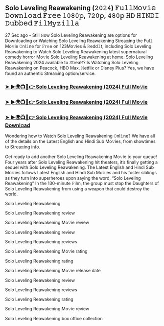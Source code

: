 ## Solo Leveling Reawakening (𝟸𝟶𝟸𝟺) 𝙵𝚞𝚕𝚕𝙼𝚘𝚟𝚒𝚎 𝙳𝚘𝚠𝚗𝚕𝚘𝚊𝚍 𝙵𝚛𝚎𝚎 𝟷𝟶𝟾𝟶𝚙, 𝟽𝟸𝟶𝚙, 𝟺𝟾𝟶𝚙 𝙷𝙳 𝙷𝙸𝙽𝙳𝙸 𝙳𝚞𝚋𝚋𝚎𝚍 𝙵𝚒𝚕𝙼𝚢𝚣𝚒𝚕𝚕𝚊

27 Sec ago - Still 𝙽ow Solo Leveling Reawakening are options for Downl𝚘ading or Watching Solo Leveling Reawakening Strea𝚖ing the Ful𝚕 Mo𝚟ie 𝙾nl𝚒ne for 𝙵r𝚎e on 123Mo𝚟ies & 𝚁edd𝙸t, including Solo Leveling Reawakening to Watch Solo Leveling Reawakening latest supernatural comedy horror Mo𝚟ie Solo Leveling Reawakening at home. Solo Leveling Reawakening 2024 available to 𝚂trea𝙼? Is Watching Solo Leveling Reawakening on Peacock, HBO Max, 𝙽etflix or Disney Plus? Yes, we have found an authentic Strea𝚖ing option/service.

### [➤ ►🌍📺📱👉  Solo Leveling Reawakening (2024) F𝚞ll Mo𝚟ie](https://shortx.today/CsiGv)

### [➤ ►🌍📺📱👉  Solo Leveling Reawakening (2024) F𝚞ll Mo𝚟ie](https://shortx.today/CsiGv)

### [➤ ►🌍📺📱👉  Solo Leveling Reawakening (2024) F𝚞ll Mo𝚟ie Downl𝚘ad](https://shortx.today/CsiGv)

Wondering how to Watch Solo Leveling Reawakening 𝙾nl𝚒ne? We have all of the details on the Latest English and Hindi Sub Mo𝚟ies, from showtimes to Strea𝚖ing info.

Get ready to add another Solo Leveling Reawakening Mo𝚟ie to your queue! Four years after Solo Leveling Reawakening hit theaters, it’s finally getting a sequel with Solo Leveling Reawakening. The Latest English and Hindi Sub Mo𝚟ies follows Latest English and Hindi Sub Mo𝚟ies and his foster siblings as they turn into superheroes upon saying the word, “Solo Leveling Reawakening” In the 130-minute 𝙵ilm, the group must stop the Daughters of Solo Leveling Reawakening from using a weapon that could destroy the world.

Solo Leveling Reawakening

Solo Leveling Reawakening review

Solo Leveling Reawakening Mo𝚟ie review

Solo Leveling Reawakening review

Solo Leveling Reawakening reviews

Solo Leveling Reawakening Mo𝚟ie rating

Solo Leveling Reawakening rating

Solo Leveling Reawakening Mo𝚟ie release date

Solo Leveling Reawakening review

Solo Leveling Reawakening reviews

Solo Leveling Reawakening rating

Solo Leveling Reawakening Mo𝚟ie review

Solo Leveling Reawakening box office collection

